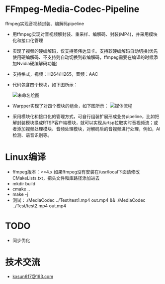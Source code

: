 # FFmpeg-Media-Codec-Pipeline
ffmpeg实现音视频封装、编解码pipeline

* 用ffmpeg实现对音视频解封装、重采样、编解码、封装(MP4)，并采用模块化和接口化管理
* 实现了视频的硬编解码，仅支持英伟达显卡。支持软硬编解码自动切换(优先使用硬编解码、不支持则自动切换到软编解码，ffmpeg需要在编译的时候添加Nvidia硬编解码功能)
* 支持格式，视频：H264/H265，音频：AAC
* 代码包含四个模块，如下图所示：

  ![未命名绘图](https://github.com/BreakingY/FFmpeg-Media-Codec-Pipeline/assets/99859929/fbde5819-4527-4eec-8b7b-508264efc995)
* Warpper实现了对四个模块的组合，如下图所示：
  ![媒体流程](https://github.com/BreakingY/FFmpeg-Media-Codec-Pipeline/assets/99859929/f7fb8e07-ab2a-49c5-88e1-49301b6431bd)
* 采用模块化和接口化的管理方式，可自行组装扩展形成业务pipeline，比如把解封装模块换成RTSP客户端模块，就可以实现从rtsp拉取实时音视频流；或者添加视频处理模块、音频处理模块，对解码后的音视频进行处理，例如，AI检测、语音识别等。


# Linux编译
* ffmpeg版本：>=4.x 如果ffmpeg没有安装在/usr/local下面请修改CMakeLists.txt，把头文件和库路径添加进去
* mkdir build
* cmake ..
* make -j
* 测试：./MediaCodec ../Test/test1.mp4 out.mp4 && ./MediaCodec ../Test/test2.mp4 out.mp4

# TODO
* 同步优化

# 技术交流
* kxsun617@163.com


